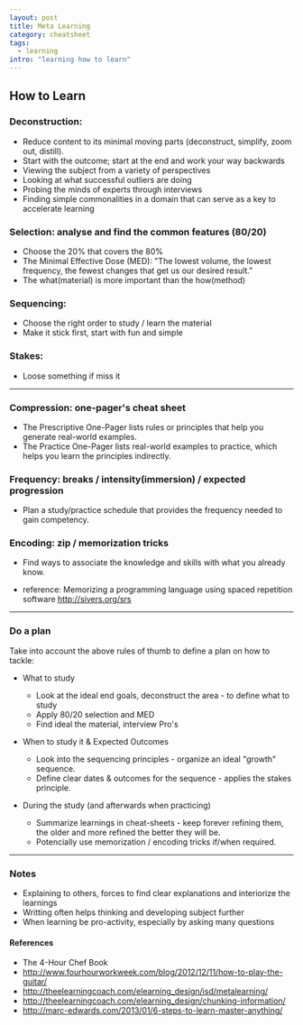 ```yaml
---
layout: post
title: Meta Learning
category: cheatsheet
tags:
  - learning
intro: "learning how to learn"
---
```


## How to Learn

### Deconstruction: 
- Reduce content to its minimal moving parts (deconstruct, simplify, zoom out, distill).
- Start with the outcome; start at the end and work your way backwards
- Viewing the subject from a variety of perspectives 
- Looking at what successful outliers are doing 
- Probing the minds of experts through interviews
- Finding simple commonalities in a domain that can serve as a key to accelerate learning

### Selection: analyse and find the common features (80/20)
- Choose the 20% that covers the 80%
- The Minimal Effective Dose (MED): "The lowest volume, the lowest frequency, the fewest changes that get us our desired result."
- The what(material) is more important than the how(method)

### Sequencing: 
- Choose the right order to study / learn the material
- Make it stick first, start with fun and simple

### Stakes: 
- Loose something if miss it

---

### Compression: one-pager's cheat sheet
- The Prescriptive One-Pager lists rules or principles that help you generate real-world examples.
- The Practice One-Pager lists real-world examples to practice, which helps you learn the principles indirectly.

### Frequency: breaks / intensity(immersion) / expected progression
- Plan a study/practice schedule that provides the frequency needed to gain competency.

### Encoding: zip  / memorization tricks
- Find ways to associate the knowledge and skills with what you already know.

- reference: Memorizing a programming language using spaced repetition software http://sivers.org/srs

---

### Do a plan

Take into account the above rules of thumb to define a plan on how to tackle:

 - What to study
   - Look at the ideal end goals, deconstruct the area - to define what to study
   - Apply 80/20 selection and MED
   - Find ideal the material, interview Pro's
 
 - When to study it & Expected Outcomes
   - Look into the sequencing principles - organize an ideal "growth" sequence.
   - Define clear dates & outcomes for the sequence - applies the stakes principle.

 - During the study (and afterwards when practicing)
   - Summarize learnings in cheat-sheets - keep forever refining them, the older and more refined the better they will be.
   - Potencially use memorization / encoding tricks if/when required.

---

### Notes
- Explaining to others, forces to find clear explanations and interiorize the learnings
- Writting often helps thinking and developing subject further
- When learning be pro-activity, especially by asking many questions

#### References
- The 4-Hour Chef Book
- http://www.fourhourworkweek.com/blog/2012/12/11/how-to-play-the-guitar/
- http://theelearningcoach.com/elearning_design/isd/metalearning/
- http://theelearningcoach.com/elearning_design/chunking-information/
- http://marc-edwards.com/2013/01/6-steps-to-learn-master-anything/